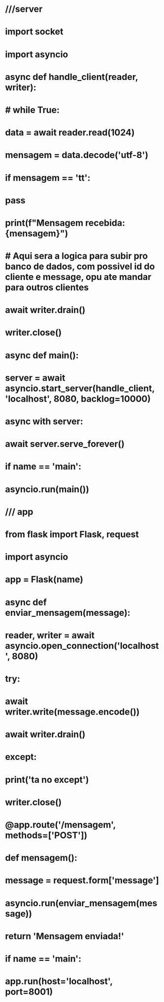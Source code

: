 # ///server
# import socket

# import asyncio

# async def handle_client(reader, writer):
#     # while True:
#     data = await reader.read(1024)
#     mensagem = data.decode('utf-8')
#     if mensagem == 'tt':
#         pass
#     print(f"Mensagem recebida: {mensagem}")

#     # Aqui sera a logica para subir pro banco de dados, com possivel id do cliente e message, opu ate mandar para outros clientes

#     await writer.drain()

#     writer.close()

# async def main():
#     server = await asyncio.start_server(handle_client, 'localhost', 8080, backlog=10000)

#     async with server:
#         await server.serve_forever()

# if __name__ == '__main__':
#     asyncio.run(main())


# /// app 
# from flask import Flask, request
# import asyncio

# app = Flask(__name__)

# async def enviar_mensagem(message):
#     reader, writer = await asyncio.open_connection('localhost', 8080)
#     try:
#         await writer.write(message.encode())
#         await writer.drain()

#     except:
#         print('ta no except')
#         writer.close() 

# @app.route('/mensagem', methods=['POST'])
# def mensagem():
#     message = request.form['message']
#     asyncio.run(enviar_mensagem(message))
#     return 'Mensagem enviada!'

# if __name__ == '__main__':
#     app.run(host='localhost', port=8001)